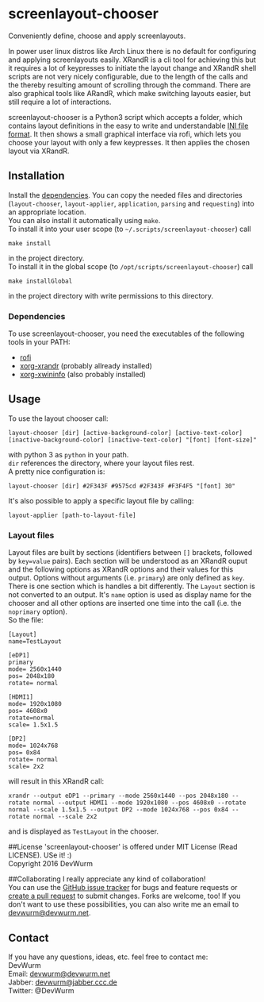 # screenlayout-chooser
Conveniently define, choose and apply screenlayouts.

In power user linux distros like Arch Linux there is no default for configuring and applying screenlayouts easily. XRandR is a 
cli tool for achieving this but it requires a lot of keypresses to initiate the layout change and XRandR shell scripts are not very nicely
configurable, due to the length of the calls and the thereby resulting amount of scrolling through the command. There are also graphical
tools like ARandR, which make switching layouts easier, but still require a lot of interactions.

screenlayout-chooser is a Python3 script which accepts a folder, which contains layout definitions in the easy to write and understandable
[INI file format](https://en.wikipedia.org/wiki/INI_file). It then shows a small graphical interface via rofi, which lets you choose your
layout with only a few keypresses. It then applies the chosen layout via XRandR.

## Installation
Install the [dependencies](#dependencies). You can copy the needed files and directories (`layout-chooser`, `layout-applier`, `application`, `parsing` and `requesting`) into an appropriate location.\
You can also install it automatically using `make`.\
To install it into your user scope (to `~/.scripts/screenlayout-chooser`) call
```
make install
```
in the project directory.\
To install it in the global scope (to `/opt/scripts/screenlayout-chooser`) call
```
make installGlobal
```
in the project directory with write permissions to this directory.

### Dependencies
To use screenlayout-chooser, you need the executables of the following tools in your PATH:
* [rofi](https://davedavenport.github.io/rofi/)
* [xorg-xrandr](https://www.x.org/wiki/Projects/XRandR/) (probably allready installed)
* [xorg-xwininfo](http://linux.die.net/man/1/xwininfo) (also probably installed)

## Usage
To use the layout chooser call:
```
layout-chooser [dir] [active-background-color] [active-text-color] [inactive-background-color] [inactive-text-color] "[font] [font-size]"
```
with python 3 as `python` in your path.\
`dir` references the directory, where your layout files rest.\
A pretty nice configuration is:
```
layout-chooser [dir] #2F343F #9575cd #2F343F #F3F4F5 "[font] 30"
```
It's also possible to apply a specific layout file by calling:
```
layout-applier [path-to-layout-file]
```

### Layout files
Layout files are built by sections (identifiers between `[]` brackets, followed by `key=value` pairs). Each section will be understood as
an XRandR ouput and the following options as XRandR options and their values for this output. Options without arguments (i.e. `primary`)
are only defined as `key`. There is one section which is handles a bit differently. The `Layout` section is not converted to an output.
It's `name` option is used as display name for the chooser and all other options are inserted one time into the call (i.e. the 
`noprimary` option).\
So the file:
```
[Layout]
name=TestLayout

[eDP1]
primary
mode= 2560x1440
pos= 2048x180
rotate= normal

[HDMI1]
mode= 1920x1080
pos= 4608x0
rotate=normal
scale= 1.5x1.5

[DP2]
mode= 1024x768
pos= 0x84
rotate= normal
scale= 2x2
```
will result in this XRandR call:
```
xrandr --output eDP1 --primary --mode 2560x1440 --pos 2048x180 --rotate normal --output HDMI1 --mode 1920x1080 --pos 4608x0 --rotate normal --scale 1.5x1.5 --output DP2 --mode 1024x768 --pos 0x84 --rotate normal --scale 2x2
```
and is displayed as `TestLayout` in the chooser.

##License
'screenlayout-chooser' is offered under MIT License (Read LICENSE). USe it! :)<br>
Copyright 2016 DevWurm

##Collaborating
I really appreciate any kind of collaboration!<br>
You can use the [GitHub issue tracker](https://github.com/DevWurm/screenlayout-chooser/issues) for bugs and feature requests or [create a pull request](https://github.com/DevWurm/screenlayout-chooser/pulls) to submit
changes. Forks are welcome, too!
If you don't want to use these possibilities, you can also write me an email to
<a href='mailto:devwurm@devwurm.net'>devwurm@devwurm.net</a>.

## Contact
If you have any questions, ideas, etc. feel free to contact me:<br>
DevWurm<br>
Email: <a href='mailto:devwurm@devwurm.net'>devwurm@devwurm.net</a><br>
Jabber: devwurm@jabber.ccc.de<br>
Twitter: @DevWurm<br>
